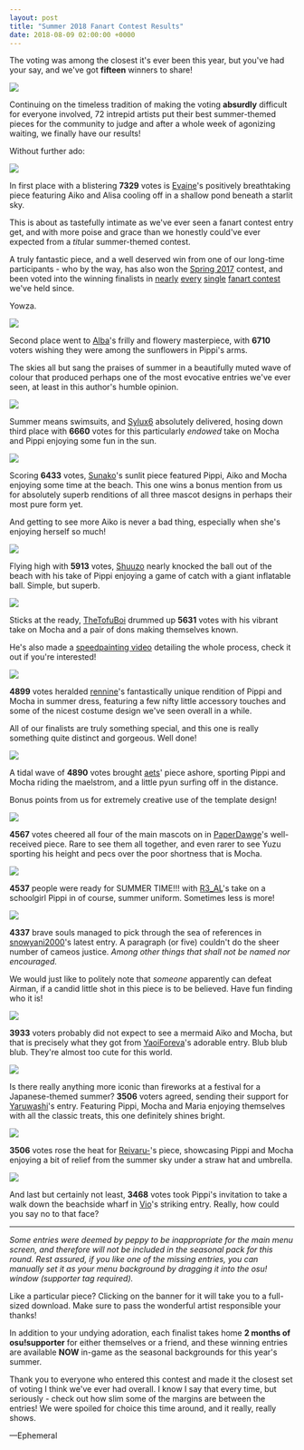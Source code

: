 ```yaml
---
layout: post
title: "Summer 2018 Fanart Contest Results"
date: 2018-08-09 02:00:00 +0000
---
```


The voting was among the closest it's ever been this year, but you've had your say, and we've got **fifteen** winners to share!

[![](/wiki/shared/news/2018-08-09-summer-2018-fanart-contest-results/banner.jpg)](https://osu.ppy.sh/community/contests/66)

Continuing on the timeless tradition of making the voting **absurdly** difficult for everyone involved, 72 intrepid artists put their best summer-themed pieces for the community to judge and after a whole week of agonizing waiting, we finally have our results!

Without further ado:

[![](/wiki/shared/news/2018-08-09-summer-2018-fanart-contest-results/Evaine.jpg)](https://assets.ppy.sh/contests/66/winners/Evaine.png)

In first place with a blistering **7329** votes is [Evaine](https://osu.ppy.sh/users/7295733)'s positively breathtaking piece featuring Aiko and Alisa cooling off in a shallow pond beneath a starlit sky.

This is about as tastefully intimate as we've ever seen a fanart contest entry get, and with more poise and grace than we honestly could've ever expected from a *tit*ular summer-themed contest.

A truly fantastic piece, and a well deserved win from one of our long-time participants - who by the way, has also won the [Spring 2017](https://osu.ppy.sh/community/contests/45) contest, and been voted into the winning finalists in [nearly](https://osu.ppy.sh/community/contests/36) [every](https://osu.ppy.sh/community/contests/48) [single](https://osu.ppy.sh/community/contests/56) [fanart contest](https://osu.ppy.sh/community/contests/58) we've held since.

Yowza.

[![](/wiki/shared/news/2018-08-09-summer-2018-fanart-contest-results/Alba.jpg)](https://assets.ppy.sh/contests/66/winners/Alba.png)

Second place went to [Alba](https://osu.ppy.sh/users/12164832)'s frilly and flowery masterpiece, with **6710** voters wishing they were among the sunflowers in Pippi's arms.

The skies all but sang the praises of summer in a beautifully muted wave of colour that produced perhaps one of the most evocative entries we've ever seen, at least in this author's humble opinion.

[![](/wiki/shared/news/2018-08-09-summer-2018-fanart-contest-results/Sylux6.jpg)](https://assets.ppy.sh/contests/66/winners/Sylux6.png)

Summer means swimsuits, and [Sylux6](https://osu.ppy.sh/users/2607507) absolutely delivered, hosing down third place with **6660** votes for this particularly *endowed* take on Mocha and Pippi enjoying some fun in the sun.

[![](/wiki/shared/news/2018-08-09-summer-2018-fanart-contest-results/Sunako.jpg)](https://assets.ppy.sh/contests/66/winners/Sunako.png)

Scoring **6433** votes, [Sunako](https://osu.ppy.sh/users/2801166)'s sunlit piece featured Pippi, Aiko and Mocha enjoying some time at the beach. This one wins a bonus mention from us for absolutely superb renditions of all three mascot designs in perhaps their most pure form yet.

And getting to see more Aiko is never a bad thing, especially when she's enjoying herself so much!

[![](/wiki/shared/news/2018-08-09-summer-2018-fanart-contest-results/Shuuzo.jpg)](https://assets.ppy.sh/contests/66/winners/Shuuzo.png)

Flying high with **5913** votes, [Shuuzo](https://osu.ppy.sh/users/3661521) nearly knocked the ball out of the beach with his take of Pippi enjoying a game of catch with a giant inflatable ball. Simple, but superb.

[![](/wiki/shared/news/2018-08-09-summer-2018-fanart-contest-results/TheTofuBoi.jpg)](https://assets.ppy.sh/contests/66/winners/TheTofuBoi.png)

Sticks at the ready, [TheTofuBoi](https://osu.ppy.sh/users/4817223) drummed up **5631** votes with his vibrant take on Mocha and a pair of dons making themselves known.

He's also made a [speedpainting video](https://youtu.be/2TDP-GC3tkE) detailing the whole process, check it out if you're interested!

[![](/wiki/shared/news/2018-08-09-summer-2018-fanart-contest-results/rennine.jpg)](https://assets.ppy.sh/contests/66/winners/rennine.png)

**4899** votes heralded [rennine](https://osu.ppy.sh/users/6140529)'s fantastically unique rendition of Pippi and Mocha in summer dress, featuring a few nifty little accessory touches and some of the nicest costume design we've seen overall in a while.

All of our finalists are truly something special, and this one is really something quite distinct and gorgeous. Well done!

[![](/wiki/shared/news/2018-08-09-summer-2018-fanart-contest-results/aets.jpg)](https://assets.ppy.sh/contests/66/winners/aets.png)

A tidal wave of **4890** votes brought [aets](https://osu.ppy.sh/users/12379188)' piece ashore, sporting Pippi and Mocha riding the maelstrom, and a little pyun surfing off in the distance.

Bonus points from us for extremely creative use of the template design!

[![](/wiki/shared/news/2018-08-09-summer-2018-fanart-contest-results/PaperDawge.jpg)](https://assets.ppy.sh/contests/66/winners/PaperDawge.png)

**4567** votes cheered all four of the main mascots on in [PaperDawge](https://osu.ppy.sh/users/7721841)'s well-received piece. Rare to see them all together, and even rarer to see Yuzu sporting his height and pecs over the poor shortness that is Mocha.

[![](/wiki/shared/news/2018-08-09-summer-2018-fanart-contest-results/R3_AL.jpg)](https://assets.ppy.sh/contests/66/winners/R3_AL.png)

**4537** people were ready for SUMMER TIME!!! with [R3_AL](https://osu.ppy.sh/users/11983357)'s take on a schoolgirl Pippi in of course, summer uniform. Sometimes less is more!

[![](/wiki/shared/news/2018-08-09-summer-2018-fanart-contest-results/snowyani2000.jpg)](https://assets.ppy.sh/contests/66/winners/snowyani2000.png)

**4337** brave souls managed to pick through the sea of references in [snowyani2000](https://osu.ppy.sh/users/2691590)'s latest entry. A paragraph (or five) couldn't do the sheer number of cameos justice. *Among other things that shall not be named nor encouraged.*

We would just like to politely note that *someone* apparently can defeat Airman, if a candid little shot in this piece is to be believed. Have fun finding who it is!

[![](/wiki/shared/news/2018-08-09-summer-2018-fanart-contest-results/YaoiForeva.jpg)](https://assets.ppy.sh/contests/66/winners/YaoiForeva.png)

**3933** voters probably did not expect to see a mermaid Aiko and Mocha, but that is precisely what they got from [YaoiForeva](https://osu.ppy.sh/users/7959038)'s adorable entry. Blub blub blub. They're almost too cute for this world.

[![](/wiki/shared/news/2018-08-09-summer-2018-fanart-contest-results/Yaruwashi.jpg)](https://assets.ppy.sh/contests/66/winners/Yaruwashi.png)

Is there really anything more iconic than fireworks at a festival for a Japanese-themed summer? **3506** voters agreed, sending their support for [Yaruwashi](https://osu.ppy.sh/users/12024581)'s entry. Featuring Pippi, Mocha and Maria enjoying themselves with all the classic treats, this one definitely shines bright.

[![](/wiki/shared/news/2018-08-09-summer-2018-fanart-contest-results/Reivaru-.jpg)](https://assets.ppy.sh/contests/66/winners/Reivaru-.png)

**3506** votes rose the heat for [Reivaru\-](https://osu.ppy.sh/users/11084189)'s piece, showcasing Pippi and Mocha enjoying a bit of relief from the summer sky under a straw hat and umbrella.

[![](/wiki/shared/news/2018-08-09-summer-2018-fanart-contest-results/Vio.jpg)](https://assets.ppy.sh/contests/66/winners/Vio.png)

And last but certainly not least, **3468** votes took Pippi's invitation to take a walk down the beachside wharf in [Vio](https://osu.ppy.sh/users/5661237)'s striking entry. Really, how could you say no to that face?

---

*Some entries were deemed by peppy to be inappropriate for the main menu screen, and therefore will not be included in the seasonal pack for this round. Rest assured, if you like one of the missing entries, you can manually set it as your menu background by dragging it into the osu! window (supporter tag required).*

Like a particular piece? Clicking on the banner for it will take you to a full-sized download. Make sure to pass the wonderful artist responsible your thanks!

In addition to your undying adoration, each finalist takes home **2 months of osu!supporter** for either themselves or a friend, and these winning entries are available **NOW** in-game as the seasonal backgrounds for this year's summer.

Thank you to everyone who entered this contest and made it the closest set of voting I think we've ever had overall. I know I say that every time, but seriously - check out how slim some of the margins are between the entries! We were spoiled for choice this time around, and it really, really shows.

—Ephemeral
